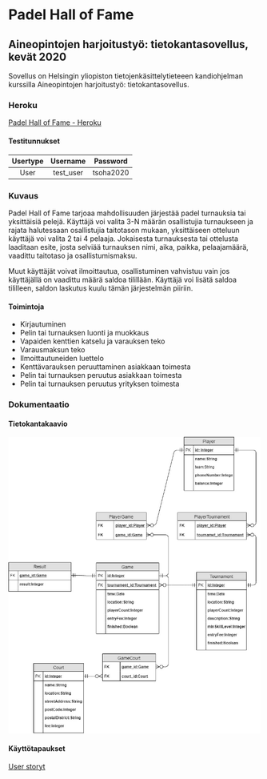 # Padel Hall of Fame

## Aineopintojen harjoitustyö: tietokantasovellus, kevät 2020
Sovellus on Helsingin yliopiston tietojenkäsittelytieteeen kandiohjelman kurssilla Aineopintojen harjoitustyö: tietokantasovellus.

### Heroku
[Padel Hall of Fame - Heroku](http://padel-hall-of-fame.herokuapp.com/ "Heroku-linkki")

#### Testitunnukset
| Usertype        | Username      | Password        |
| :-------------: |:-------------:| :-------------: |
| User            | test_user     | tsoha2020       |

### Kuvaus
Padel Hall of Fame tarjoaa mahdollisuuden järjestää padel turnauksia tai yksittäisiä pelejä. Käyttäjä voi valita 3-N määrän
osallistujia turnaukseen ja rajata halutessaan osallistujia taitotason mukaan, yksittäiseen otteluun käyttäjä voi valita 2 tai 4 pelaaja. 
Jokaisesta turnauksesta tai ottelusta laaditaan esite, josta selviää turnauksen nimi, aika, paikka, pelaajamäärä, vaadittu taitotaso ja
osallistumismaksu.


Muut käyttäjät voivat ilmoittautua, osallistuminen vahvistuu vain jos käyttäjällä on vaadittu määrä saldoa tilillään. Käyttäjä
voi lisätä saldoa tililleen, saldon laskutus kuulu tämän järjestelmän piiriin.

#### Toimintoja
  * Kirjautuminen
  * Pelin tai turnauksen luonti ja muokkaus
  * Vapaiden kenttien katselu ja varauksen teko
  * Varausmaksun teko
  * Ilmoittautuneiden luettelo
  * Kenttävarauksen peruuttaminen asiakkaan toimesta
  * Pelin tai turnauksen peruutus asiakkaan toimesta
  * Pelin tai turnauksen peruutus yrityksen toimesta

### Dokumentaatio

#### Tietokantakaavio
![alt text](https://github.com/larikkai/PHoF/blob/master/documentation/Tietokantakaavio.jpg "Tietokantakaavio")

#### Käyttötapaukset
[User storyt](https://github.com/larikkai/PHoF/blob/master/documentation/user_storyt.pdf "Käyttötapaukset")


